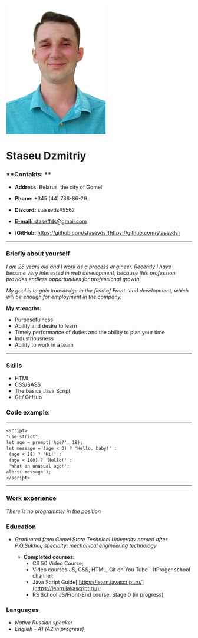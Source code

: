 ![image](https://github.com/stasevds/rsschool-cv/blob/gh-pages/%D0%BC%D0%BE%D1%91%20%D0%BB%D0%B8%D1%86%D0%BE.jpg?raw=true)
# **Staseu Dzmitriy** 

### **Contakts: ** 

* **Address:** Belarus, the city of Gomel  

* **Phone:** +345 (44) 738-86-29 

* **Discord:**  stasevds#5562   

* [**E-mail:** staseffds@gmail.com ](staseffds@gmail.com) 

* [**GitHub:** https://github.com/stasevds](https://github.com/stasevds) 

*** 

### **Briefly about yourself** 

*I am 28 years old and I work as a process engineer. Recently I have become very interested in web development, because this profession provides endless opportunities for professional growth.*

*My goal is to gain knowledge in the field of Front -end development, which will be enough for employment in the company.* 

 **My strengths:**  

 * Purposefulness   
 * Ability and desire to learn  
 * Timely performance of duties and the ability to plan your time  
 * Industriousness  
 * Ability to work in a team 

*** 

 ### **Skills** 
 * HTML 
 * CSS/SASS  
 * The basics Java Script  
 * Git/ GitHub  

 ### **Code example:** 

 *** 
 ``` 
 <script>  
"use strict";  
let age = prompt('Age?', 18);  
let message = (age < 3) ? 'Hello, baby!' :  
  (age < 18) ? 'Hi!' :  
  (age < 100) ? 'Hello!' :  
  'What an unusual age!';  
alert( message );  
</script> 

``` 

*** 

### **Work experience** 

*There is no programmer in the position* 

### **Education** 

* *Graduated from Gomel State Technical University named after P.O.Sukhoi; specialty: mechanical engineering technology* 

   * **Completed courses:** 
       * CS 50 Video Course; 
       * Video courses JS, CSS, HTML, Git on You Tube - ItProger school channel; 
       * Java Script Guide[ https://learn.javascript.ru/](https://learn.javascript.ru/); 
       * RS School JS/Front-End course. Stage 0 (in progress)  

### **Languages** 

* *Native Russian speaker* 
* *English - A1 (A2 in progress)*
